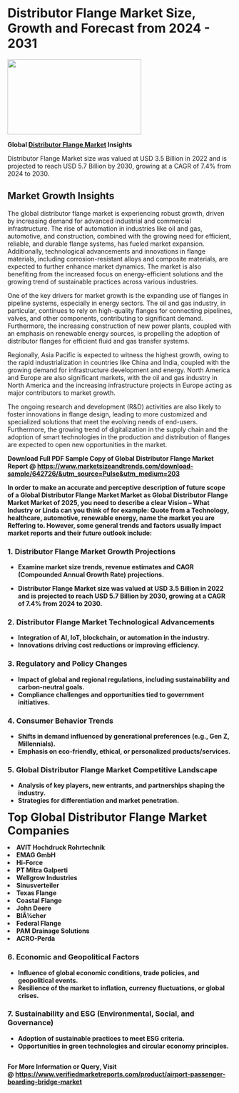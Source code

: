 <H1>Distributor Flange Market Size, Growth and Forecast from 2024 - 2031</H1><img class="aligncenter size-medium wp-image-584254" src="https://thirdeyenews.in/wp-content/uploads/2024/09/Global-Market-Research-300x168.jpeg" alt="" width="300" height="168" /><p><strong>Global&nbsp;<a href="https://www.marketsizeandtrends.com/download-sample/642726/&amp;utm_source=Pulse&amp;utm_medium=203">Distributor Flange Market</a> Insights</strong></p><p>Distributor Flange Market size was valued at USD 3.5 Billion in 2022 and is projected to reach USD 5.7 Billion by 2030, growing at a CAGR of 7.4% from 2024 to 2030.</p><p><h2>Market Growth Insights</h2> <p>The global distributor flange market is experiencing robust growth, driven by increasing demand for advanced industrial and commercial infrastructure. The rise of automation in industries like oil and gas, automotive, and construction, combined with the growing need for efficient, reliable, and durable flange systems, has fueled market expansion. Additionally, technological advancements and innovations in flange materials, including corrosion-resistant alloys and composite materials, are expected to further enhance market dynamics. The market is also benefiting from the increased focus on energy-efficient solutions and the growing trend of sustainable practices across various industries.</p> <p><strong></strong></p> <p>One of the key drivers for market growth is the expanding use of flanges in pipeline systems, especially in energy sectors. The oil and gas industry, in particular, continues to rely on high-quality flanges for connecting pipelines, valves, and other components, contributing to significant demand. Furthermore, the increasing construction of new power plants, coupled with an emphasis on renewable energy sources, is propelling the adoption of distributor flanges for efficient fluid and gas transfer systems.</p> <p>Regionally, Asia Pacific is expected to witness the highest growth, owing to the rapid industrialization in countries like China and India, coupled with the growing demand for infrastructure development and energy. North America and Europe are also significant markets, with the oil and gas industry in North America and the increasing infrastructure projects in Europe acting as major contributors to market growth.</p> <p>The ongoing research and development (R&D) activities are also likely to foster innovations in flange design, leading to more customized and specialized solutions that meet the evolving needs of end-users. Furthermore, the growing trend of digitalization in the supply chain and the adoption of smart technologies in the production and distribution of flanges are expected to open new opportunities in the market.</p> <p><strong></p><p><span class=""><strong>Download Full PDF Sample Copy of Global Distributor Flange Market Report</strong> @ <a href="https://www.marketsizeandtrends.com/download-sample/642726/&amp;utm_source=Pulse&amp;utm_medium=203" target="_blank">https://www.marketsizeandtrends.com/download-sample/642726/&amp;utm_source=Pulse&amp;utm_medium=203</a></span></p><p>In order to make an accurate and perceptive description of future scope of a Global&nbsp;Distributor Flange Market Market as Global&nbsp;Distributor Flange Market Market of 2025, you need to describe a clear Vision &ndash; What Industry or Linda can you think of for example: Quote from a Technology, healthcare, automotive, renewable energy, name the market you are Reffering to. However, some general trends and factors usually impact market reports and their future outlook include:</p><h3>1.&nbsp;<strong>Distributor Flange Market Growth Projections</strong></h3><ul><li>Examine market size trends, revenue estimates and CAGR (Compounded Annual Growth Rate) projections.</li><li><p>Distributor Flange Market size was valued at USD 3.5 Billion in 2022 and is projected to reach USD 5.7 Billion by 2030, growing at a CAGR of 7.4% from 2024 to 2030.</p></li></ul><h3>2.&nbsp;<strong>Distributor Flange Market Technological Advancements</strong></h3><ul><li>Integration of AI, IoT, blockchain, or automation in the industry.</li><li>Innovations driving cost reductions or improving efficiency.</li></ul><h3>3.&nbsp;<strong>Regulatory and Policy Changes</strong></h3><ul><li>Impact of global and regional regulations, including sustainability and carbon-neutral goals.</li><li>Compliance challenges and opportunities tied to government initiatives.</li></ul><h3>4.&nbsp;<strong>Consumer Behavior Trends</strong></h3><ul><li>Shifts in demand influenced by generational preferences (e.g., Gen Z, Millennials).</li><li>Emphasis on eco-friendly, ethical, or personalized products/services.</li></ul><h3>5.&nbsp;<strong>Global Distributor Flange Market Competitive Landscape</strong></h3><ul><li>Analysis of key players, new entrants, and partnerships shaping the industry.</li><li>Strategies for differentiation and market penetration.</li></ul><p data-pm-slice="1 1 []"><span style="color: inherit; font-family: inherit; font-size: 25px;">Top Global Distributor Flange Market Companies</span></p><div class="" data-test-id=""><p><li>AVIT Hochdruck Rohrtechnik</li><li> EMAG GmbH</li><li> Hi-Force</li><li> PT Mitra Galperti</li><li> Wellgrow Industries</li><li> Sinusverteiler</li><li> Texas Flange</li><li> Coastal Flange</li><li> John Deere</li><li> BlÃ¼cher</li><li> Federal Flange</li><li> PAM Drainage Solutions</li><li> ACRO-Perda</li></p></div><h3>6.&nbsp;<strong>Economic and Geopolitical Factors</strong></h3><ul><li>Influence of global economic conditions, trade policies, and geopolitical events.</li><li>Resilience of the market to inflation, currency fluctuations, or global crises.</li></ul><h3>7.&nbsp;<strong>Sustainability and ESG (Environmental, Social, and Governance)</strong></h3><ul><li>Adoption of sustainable practices to meet ESG criteria.</li><li>Opportunities in green technologies and circular economy principles.</li></ul><h2><strong style="font-size: 14px;">For More Information or Query, Visit @&nbsp;</strong><a style="background-color: #ffffff; font-size: 14px;" href="https://www.marketsizeandtrends.com/report/distributor-flange-market/" target="_blank">https://www.verifiedmarketreports.com/product/airport-passenger-boarding-bridge-market</a></h2>
